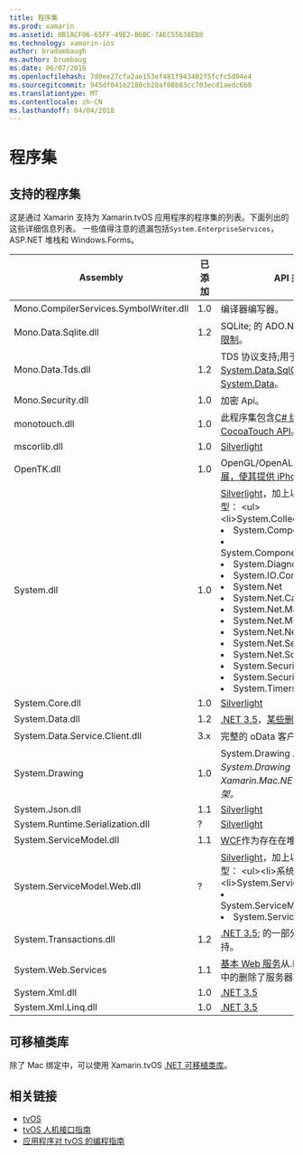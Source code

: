 ```yaml
---
title: 程序集
ms.prod: xamarin
ms.assetid: 0B1ACF06-65FF-49E2-B6BC-7AEC55638ED8
ms.technology: xamarin-ios
author: bradumbaugh
ms.author: brumbaug
ms.date: 06/07/2016
ms.openlocfilehash: 7d0ee27cfa2ae153ef481f943402f5fcfc5d04e4
ms.sourcegitcommit: 945df041e2180cb20af08b83cc703ecd1aedc6b0
ms.translationtype: MT
ms.contentlocale: zh-CN
ms.lasthandoff: 04/04/2018
---
```

# <a name="assemblies"></a>程序集

## <a name="supported-assemblies"></a>支持的程序集

这是通过 Xamarin 支持为 Xamarin.tvOS 应用程序的程序集的列表。下面列出的这些详细信息列表。  一些值得注意的遗漏包括`System.EnterpriseServices`，ASP.NET 堆栈和 Windows.Forms。

|Assembly|已添加|API 兼容性|
|---|---|---|
|Mono.CompilerServices.SymbolWriter.dll|1.0|编译器编写器。|
|Mono.Data.Sqlite.dll|1.2|SQLite; 的 ADO.NET 提供程序请参阅[限制](~/ios/data-cloud/system.data.md)。|
|Mono.Data.Tds.dll|1.2|TDS 协议支持;用于[System.Data.SqlClient](https://developer.xamarin.com/api/namespace/System.Data.SqlClient/)内支持[System.Data](~/ios/data-cloud/system.data.md)。|
|Mono.Security.dll|1.0|加密 Api。|
|monotouch.dll|1.0|此程序集包含[C# 绑定到 CocoaTouch API](https://developer.xamarin.com/api/root/ios-unified/)。|
|mscorlib.dll|1.0|[Silverlight](http://msdn.microsoft.com/library/cc838194(VS.95).aspx)|
|OpenTK.dll|1.0|OpenGL/OpenAL 对象面向 Api，[扩展，使其提供 iPhone 设备支持](https://developer.xamarin.com/api/namespace/OpenGLES/)。|
|System.dll|1.0|[Silverlight](http://msdn.microsoft.com/library/cc838194(VS.95).aspx)，加上以下命名空间中的类型： <ul><li>System.Collections.Specialized</li> <li>System.ComponentModel</li> <li>System.ComponentModel.Design</li> <li>System.Diagnostics</li> <li>System.IO.Compression</li> <li>System.Net</li> <li>System.Net.Cache</li> <li>System.Net.Mail</li> <li>System.Net.Mime</li> <li>System.Net.NetworkInformation</li> <li>System.Net.Security</li> <li>System.Net.Sockets</li> <li>System.Security.Authentication</li> <li>System.Security.Cryptography</li> <li>System.Timers</li></ul>|
|System.Core.dll|1.0|[Silverlight](http://msdn.microsoft.com/library/cc838194(VS.95).aspx)|
|System.Data.dll|1.2|[.NET 3.5](http://msdn.microsoft.com/library/ms229335.aspx)，[某些删除了功能](~/ios/data-cloud/system.data.md)。|
|System.Data.Service.Client.dll|3.x|完整的 oData 客户端。|
|System.Drawing|1.0|System.Drawing API-仅经典 API。<br />_System.Drawing 不支持在统一 API Xamarin.Mac.NET 4.5 或移动的框架。_|
|System.Json.dll|1.1|[Silverlight](http://msdn.microsoft.com/library/cc838194(VS.95).aspx)|
|System.Runtime.Serialization.dll|?|[Silverlight](http://msdn.microsoft.com/library/cc838194(VS.95).aspx)|
|System.ServiceModel.dll|1.1|[WCF](http://docs.xamarin.com/guides/cross-platform/application_fundamentals/introduction_to_web_services)作为存在在堆栈[Silverlight](http://msdn.microsoft.com/library/cc838194(VS.95).aspx)|
|System.ServiceModel.Web.dll|?|[Silverlight](http://msdn.microsoft.com/library/cc838194(VS.95).aspx)，加上以下命名空间中的类型： <ul><li>系统</li><li>System.ServiceModel.Channels</li><li>System.ServiceModel.Description</li><li>System.ServiceModel.Web</li></ul>|
|System.Transactions.dll|1.2|[.NET 3.5](http://msdn.microsoft.com/library/ms229335.aspx); 的一部分[System.Data](https://docs.microsoft.com/xamarin/ios/data-cloud/system.data)支持。|
|System.Web.Services|1.1|[基本 Web 服务](http://docs.xamarin.com/guides/cross-platform/application_fundamentals/introduction_to_web_services)从.NET 3.5 配置文件中的删除了服务器功能。|
|System.Xml.dll|1.0|[.NET 3.5](http://msdn.microsoft.com/library/ms229335.aspx)|
|System.Xml.Linq.dll|1.0|[.NET 3.5](http://msdn.microsoft.com/library/ms229335.aspx)|

<a name="Summary" />

## <a name="portable-class-libraries"></a>可移植类库

除了 Mac 绑定中，可以使用 Xamarin.tvOS [.NET 可移植类库](~/cross-platform/app-fundamentals/pcl.md)。



## <a name="related-links"></a>相关链接

- [tvOS](https://developer.apple.com/tvos/)
- [tvOS 人机接口指南](https://developer.apple.com/tvos/human-interface-guidelines/)
- [应用程序对 tvOS 的编程指南](https://developer.apple.com/library/prerelease/tvos/documentation/General/Conceptual/AppleTV_PG/)
